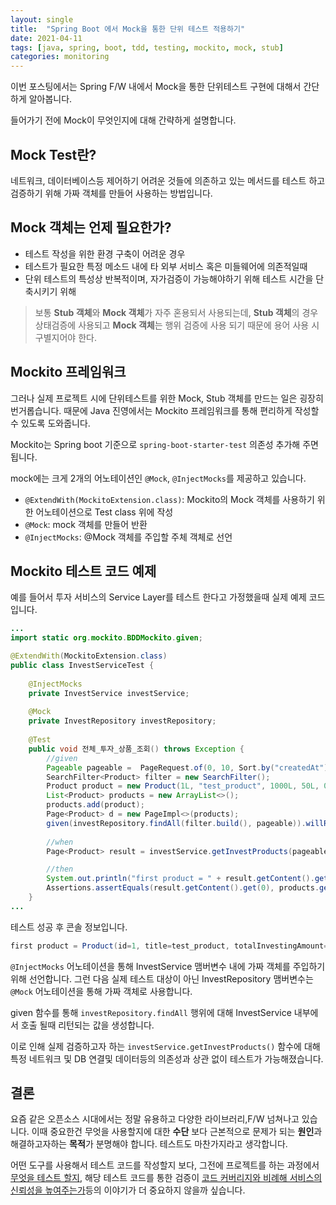 ```yaml
---
layout: single
title:  "Spring Boot 에서 Mock을 통한 단위 테스트 적용하기"
date: 2021-04-11
tags: [java, spring, boot, tdd, testing, mockito, mock, stub]
categories: monitoring
---
```


이번 포스팅에서는 Spring F/W 내에서 Mock을 통한 단위테스트 구현에 대해서 간단하게 알아봅니다.

들어가기 전에 Mock이 무엇인지에 대해 간략하게 설명합니다.

## Mock Test란?

네트워크, 데이터베이스등 제어하기 어려운 것들에 의존하고 있는 메서드를 테스트 하고 검증하기 위해 가짜 객체를 만들어 사용하는 방법입니다.

## Mock 객체는 언제 필요한가?

- 테스트 작성을 위한 환경 구축이 어려운 경우
- 테스트가 필요한 특정 메소드 내에 타 외부 서비스 혹은 미들웨어에 의존적일때
- 단위 테스트의 특성상 반복적이며, 자가검증이 가능해야하기 위해 테스트 시간을 단축시키기 위해

> 보통 **Stub 객체**와 **Mock 객체**가 자주 혼용되서 사용되는데, **Stub 객체**의 경우 상태검증에 사용되고 **Mock 객체**는 행위 검증에 사용 되기 때문에 용어 사용 시 구별지어야 한다.

## Mockito 프레임워크
그러나 실제 프로젝트 시에 단위테스트를 위한 Mock, Stub 객체를 만드는 일은 굉장히 번거롭습니다. 때문에 Java 진영에서는 Mockito 프레임워크를 통해 편리하게 작성할수 있도록 도와줍니다.

Mockito는 Spring boot 기준으로 `spring-boot-starter-test` 의존성 추가해 주면 됩니다.

mock에는 크게 2개의 어노테이션인 `@Mock`, `@InjectMocks`를 제공하고 있습니다.

- `@ExtendWith(MockitoExtension.class)`: Mockito의 Mock 객체를 사용하기 위한 어노테이션으로 Test class 위에 작성
- `@Mock`: mock 객체를 만들어 반환
- `@InjectMocks`: @Mock 객체를 주입할 주체 객체로 선언

## Mockito 테스트 코드 예제

예를 들어서 투자 서비스의 Service Layer를 테스트 한다고 가정했을때 실제 예제 코드입니다.
```java
...
import static org.mockito.BDDMockito.given;

@ExtendWith(MockitoExtension.class)
public class InvestServiceTest {
    
    @InjectMocks
    private InvestService investService;
    
    @Mock
    private InvestRepository investRepository;
    
    @Test
    public void 전체_투자_상품_조회() throws Exception {
        //given
        Pageable pageable =  PageRequest.of(0, 10, Sort.by("createdAt").descending());
        SearchFilter<Product> filter = new SearchFilter();
        Product product = new Product(1L, "test_product", 1000L, 50L, 0L, ProductType.Recruiting, new Date(), new Date(),new Date());
        List<Product> products = new ArrayList<>();
        products.add(product);
        Page<Product> d = new PageImpl<>(products);
        given(investRepository.findAll(filter.build(), pageable)).willReturn(d);
        
        //when
        Page<Product> result = investService.getInvestProducts(pageable, filter.build());

        //then
        System.out.println("first product = " + result.getContent().get(0));
        Assertions.assertEquals(result.getContent().get(0), products.get(0));
    }
...
```
테스트 성공 후 콘솔 정보입니다.
```java
first product = Product(id=1, title=test_product, totalInvestingAmount=1000, currentInvestingAmount=50, userCount=0, type=Recruiting, startedAt=Sun Apr 11 22:56:42 KST 2021, finishedAt=Sun Apr 11 22:56:42 KST 2021, createdAt=Sun Apr 11 22:56:42 KST 2021)
```
`@InjectMocks` 어노테이션을 통해 InvestService 맴버변수 내에 가짜 객체를 주입하기 위해 선언합니다.
그런 다음 실제 테스트 대상이 아닌 InvestRepository 맴버변수는 `@Mock` 어노테이션을 통해 가짜 객체로 사용합니다.

given 함수를 통해 `investRepository.findAll` 행위에 대해 InvestService 내부에서 호출 될때 리턴되는 값을 생성합니다.

이로 인해 실제 검증하고자 하는 `investService.getInvestProducts()` 함수에 대해 특정 네트워크 및 DB 연결및 데이터등의 의존성과 상관 없이 테스트가 가능해졌습니다.

## 결론 
요즘 같은 오픈소스 시대에서는 정말 유용하고 다양한 라이브러리,F/W 넘쳐나고 있습니다. 이때 중요한건 무엇을 사용할지에 대한 **수단** 보다 근본적으로 문제가 되는 **원인**과 해결하고자하는 **목적**가 분명해야 합니다.
테스트도 마찬가지라고 생각합니다. 

어떤 도구를 사용해서 테스트 코드를 작성할지 보다, 그전에 프로젝트를 하는 과정에서 <U>무엇을 테스트 할지</U>, 해당 테스트 코드를 통한 검증이 <U>코드 커버리지와 비례해 서비스의 신뢰성을 높여주는가</U>등의 이야기가 더 중요하지 않을까 싶습니다.












